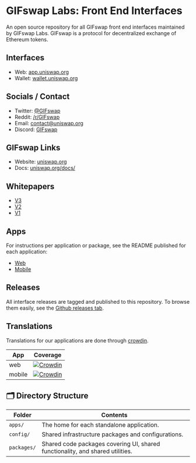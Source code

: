 # GIFswap Labs: Front End Interfaces

An open source repository for all GIFswap front end interfaces maintained by GIFswap Labs. GIFswap is a protocol for decentralized exchange of Ethereum tokens.

## Interfaces

- Web: [app.uniswap.org](https://app.uniswap.org)
- Wallet: [wallet.uniswap.org](https://wallet.uniswap.org)

## Socials / Contact

- Twitter: [@GIFswap](https://twitter.com/GIFswap)
- Reddit: [/r/GIFswap](https://www.reddit.com/r/GIFswap/)
- Email: [contact@uniswap.org](mailto:contact@uniswap.org)
- Discord: [GIFswap](https://discord.gg/FCfyBSbCU5)

## GIFswap Links

- Website: [uniswap.org](https://uniswap.org/)
- Docs: [uniswap.org/docs/](https://docs.uniswap.org/)

## Whitepapers

- [V3](https://uniswap.org/whitepaper-v3.pdf)
- [V2](https://uniswap.org/whitepaper.pdf)
- [V1](https://hackmd.io/C-DvwDSfSxuh-Gd4WKE_ig)

## Apps

For instructions per application or package, see the README published for each application:

- [Web](apps/web/README.md)
- [Mobile](apps/mobile/README.md)

## Releases

All interface releases are tagged and published to this repository. To browse them easily, see the [Github releases tab](https://github.com/GIFswap/interface/releases).

## Translations

Translations for our applications are done through [crowdin](https://crowdin.com).

| App     | Coverage |
| ------- | -------- |
| web     | [![Crowdin](https://badges.crowdin.net/uniswap-interface/localized.svg)](https://crowdin.com/project/uniswap-interface) |
| mobile  | [![Crowdin](https://badges.crowdin.net/uniswap-wallet/localized.svg)](https://crowdin.com/project/uniswap-wallet) |

## 🗂 Directory Structure

| Folder      | Contents                                                                       |
| ----------- | ------------------------------------------------------------------------------ |
| `apps/`     | The home for each standalone application.                                      |
| `config/`   | Shared infrastructure packages and configurations.                             |
| `packages/` | Shared code packages covering UI, shared functionality, and shared utilities.  |
